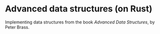 # Advanced data structures (on Rust)

Implementing data structures from the book _Advanced Data Structures_, by Peter Brass.

